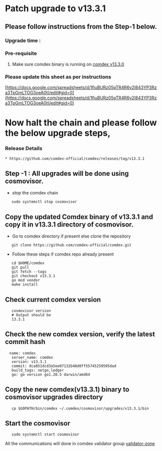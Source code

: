 # Patch upgrade to v13.3.1

## Please follow instructions from the Step-1 below.

### Upgrade time : 

### Pre-requisite
1. Make sure comdex binary is running on [comdex v13.3.0](https://github.com/comdex-official/networks/blob/main/mainnet/16_v13.3.0_Mainet_upgrade.md)


### Please update this sheet as per instructions

   [https://docs.google.com/spreadsheets/d/1fiuBURz05pTR4R6y2l843YP3Rza3TpGmLTOG3oeA0tI/edit#gid=0](https://docs.google.com/spreadsheets/d/1fiuBURz05pTR4R6y2l843YP3Rza3TpGmLTOG3oeA0tI/edit#gid=0)
    
# Now halt the chain and please follow the below upgrade steps, 

### Release Details
    * https://github.com/comdex-official/comdex/releases/tag/v13.3.1
    
## Step -1 : All upgrades will be done using cosmovisor.

* stop the comdex chain

```shell
   sudo systemctl stop cosmovisor
```

## Copy the updated Comdex binary of v13.3.1 and copy it in v13.3.1 directory of cosmovisor.

* Go to comdex directory if present else clone the repository

```shell
   git clone https://github.com/comdex-official/comdex.git
```

* Follow these steps if comdex repo already present

```shell
   cd $HOME/comdex
   git pull
   git fetch --tags
   git checkout v13.3.1
   go mod vendor
   make install
```

## Check current comdex version
```shell
   cosmovisor version
   # Output should be
   13.3.1
```

## Check the new comdex version, verify the latest commit hash

```shell
  name: comdex
   server_name: comdex
   version: v13.3.1
   commit: dca851dcd3a5ee07132b48d0ff55745259595dad
   build_tags: netgo,ledger
   go: go version go1.20.5 darwin/amd64

```


## Copy the new comdex(v13.3.1) binary to cosmovisor upgrades directory

```shell
   cp $GOPATH/bin/comdex ~/.comdex/cosmovisor/upgrades/v13.3.1/bin
```

## Start the cosmovisor

```shell
   sudo systemctl start cosmovisor
```

All the communications will done in comdex validator group [validator-zone](https://discord.com/channels/890929797318967416/891998323416907786)
